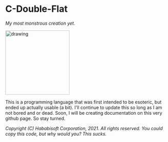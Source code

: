 # C-Double-Flat
*My most monstrous creation yet.*

<img src="https://cdn.discordapp.com/attachments/690305721845547048/855529288975777812/cbblogo.com.png" alt="drawing" width="200"/>

This is a programming language that was first intended to be esoteric, but ended up actually usable (a bit).
I'll continue to update this so long as I am not bored and or dead. Soon, I will be creating documentation on this very github page. So stay turned.

*Copyright (C) Hababisoft Corporation, 2021. All rights reserved.*
*You could copy this code, but why would you? This sucks.*
